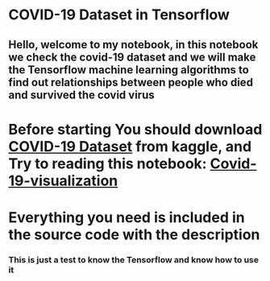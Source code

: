 # COVID-19 Dataset in Tensorflow 
## Hello, welcome to my notebook, in this notebook  we check the  covid-19 dataset and we will make the Tensorflow machine learning algorithms to find out relationships between people who died and survived the covid virus

# Before starting You should download [COVID-19 Dataset](https://www.kaggle.com/datasets/meirnizri/covid19-dataset) from kaggle,  and Try to reading this notebook: [Covid-19-visualization](https://www.kaggle.com/code/kaanxtr/covid-19-visualization-and-machine-learning#Conclusion) 


# Everything you need is included in the source code with the description

### This is just a test to know the Tensorflow and know how to use it

